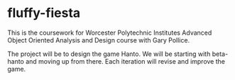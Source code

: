 # fluffy-fiesta

This is the coursework for Worcester Polytechnic Institutes Advanced Object Oriented Analysis and Design course with Gary Pollice. 

The project will be to design the game Hanto. We will be starting with beta-hanto and moving up from there. Each iteration will revise and improve the game. 

